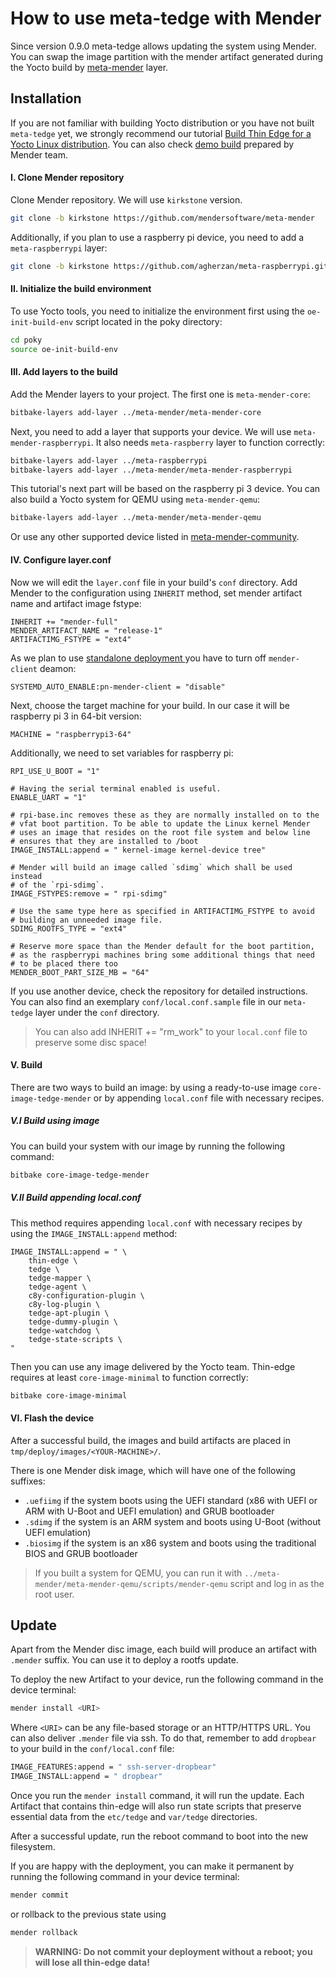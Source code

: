 # How to use meta-tedge with Mender

Since version 0.9.0 meta-tedge allows updating the system using Mender. You can swap the image partition with the mender artifact generated during the Yocto build by [meta-mender](https://github.com/mendersoftware/meta-mender/tree/master) layer.

## Installation

If you are not familiar with building Yocto distribution or you have not built `meta-tedge` yet, we strongly recommend our tutorial [Build Thin Edge for a Yocto Linux distribution](https://thin-edge.github.io/thin-edge.io/html/tutorials/yocto-linux.html#build-thin-edge-for-a-yocto-linux-distribution). You can also check [demo build](https://docs.mender.io/operating-system-updates-yocto-project/build-for-demo) prepared by Mender team.

#### I. Clone Mender repository

Clone Mender repository. We will use `kirkstone` version. 

```bash
git clone -b kirkstone https://github.com/mendersoftware/meta-mender
```

Additionally, if you plan to use a raspberry pi device, you need to add a `meta-raspberrypi` layer:
```bash
git clone -b kirkstone https://github.com/agherzan/meta-raspberrypi.git
```
#### II. Initialize the build environment

To use Yocto tools, you need to initialize the environment first using the `oe-init-build-env` script located in the poky directory:

```bash
cd poky
source oe-init-build-env
```

#### III. Add layers to the build

Add the Mender layers to your project. The first one is `meta-mender-core`:
 
```bash
bitbake-layers add-layer ../meta-mender/meta-mender-core
``` 

Next, you need to add a layer that supports your device. We will use `meta-mender-raspberrypi`. It also needs `meta-raspberry` layer to function correctly:

```bash 
bitbake-layers add-layer ../meta-raspberrypi
bitbake-layers add-layer ../meta-mender/meta-mender-raspberrypi
```

This tutorial's next part will be based on the raspberry pi 3 device. You can also build a Yocto system for QEMU using `meta-mender-qemu`:

 ```bash
 bitbake-layers add-layer ../meta-mender/meta-mender-qemu
 ```

Or use any other supported device listed in [meta-mender-community](https://github.com/mendersoftware/meta-mender-community).

#### IV. Configure layer.conf

Now we will edit the `layer.conf` file in your build's `conf` directory. Add Mender to the configuration using `INHERIT` method, set mender artifact name and artifact image fstype:

```
INHERIT += "mender-full"
MENDER_ARTIFACT_NAME = "release-1"
ARTIFACTIMG_FSTYPE = "ext4"
```

As we plan to use [standalone deployment ](https://docs.mender.io/artifact-creation/standalone-deployment) you have to turn off `mender-client` deamon: 

```
SYSTEMD_AUTO_ENABLE:pn-mender-client = "disable"
```

Next, choose the target machine for your build. In our case it will be raspberry pi 3 in 64-bit version:

```
MACHINE = "raspberrypi3-64"
```

Additionally, we need to set variables for raspberry pi:

```
RPI_USE_U_BOOT = "1"

# Having the serial terminal enabled is useful.
ENABLE_UART = "1"

# rpi-base.inc removes these as they are normally installed on to the
# vfat boot partition. To be able to update the Linux kernel Mender
# uses an image that resides on the root file system and below line
# ensures that they are installed to /boot
IMAGE_INSTALL:append = " kernel-image kernel-device tree"

# Mender will build an image called `sdimg` which shall be used instead
# of the `rpi-sdimg`.
IMAGE_FSTYPES:remove = " rpi-sdimg"

# Use the same type here as specified in ARTIFACTIMG_FSTYPE to avoid
# building an unneeded image file.
SDIMG_ROOTFS_TYPE = "ext4"

# Reserve more space than the Mender default for the boot partition,
# as the raspberrypi machines bring some additional things that need
# to be placed there too
MENDER_BOOT_PART_SIZE_MB = "64"
```

If you use another device, check the repository for detailed instructions. You can also find an exemplary `conf/local.conf.sample` file in our `meta-tedge` layer under the `conf` directory.

> You can also add INHERIT += "rm_work" to your `local.conf` file to preserve some disc space!

#### V. Build

There are two ways to build an image: by using a ready-to-use image `core-image-tedge-mender` or by appending `local.conf` file with necessary recipes.

##### V.I Build using image

You can build your system with our image by running the following command:

```bash
bitbake core-image-tedge-mender
```

##### V.II Build appending local.conf

This method requires appending `local.conf` with necessary recipes by using the `IMAGE_INSTALL:append` method:

```
IMAGE_INSTALL:append = " \ 
    thin-edge \
    tedge \ 
    tedge-mapper \
    tedge-agent \
    c8y-configuration-plugin \
    c8y-log-plugin \
    tedge-apt-plugin \
    tedge-dummy-plugin \
    tedge-watchdog \
    tedge-state-scripts \
"
```
Then you can use any image delivered by the Yocto team. Thin-edge requires at least `core-image-minimal` to function correctly:

```bash
bitbake core-image-minimal
```

#### VI. Flash the device

After a successful build, the images and build artifacts are placed in `tmp/deploy/images/<YOUR-MACHINE>/`. 

There is one Mender disk image, which will have one of the following suffixes:

- `.uefiimg` if the system boots using the UEFI standard (x86 with UEFI or ARM with U-Boot and UEFI emulation) and GRUB bootloader
- `.sdimg` if the system is an ARM system and boots using U-Boot (without UEFI emulation)
- `.biosimg` if the system is an x86 system and boots using the traditional BIOS and GRUB bootloader

> If you built a system for QEMU, you can run it with `../meta-mender/meta-mender-qemu/scripts/mender-qemu` script and log in as the root user.

## Update

Apart from the Mender disc image, each build will produce an artifact with `.mender` suffix. You can use it to deploy a rootfs update. 

To deploy the new Artifact to your device, run the following command in the device terminal:

```bash
mender install <URI>
```

Where `<URI>` can be any file-based storage or an HTTP/HTTPS URL. You can also deliver `.mender` file via ssh. To do that, remember to add `dropbear` to your build in the `conf/local.conf` file:

```bash
IMAGE_FEATURES:append = " ssh-server-dropbear"
IMAGE_INSTALL:append = " dropbear"
```

Once you run the `mender install` command, it will run the update. Each Artifact that contains thin-edge will also run state scripts that preserve essential data from the `etc/tedge` and `var/tedge` directories.

After a successful update, run the reboot command to boot into the new filesystem.

If you are happy with the deployment, you can make it permanent by running the following command in your device terminal:

```bash
mender commit
```

or rollback to the previous state using 

```bash
mender rollback
```

> **WARNING: Do not commit your deployment without a reboot; you will lose all thin-edge data!** 